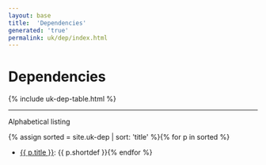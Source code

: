 ```yaml
---
layout: base
title:  'Dependencies'
generated: 'true'
permalink: uk/dep/index.html
---
```


# Dependencies

{% include uk-dep-table.html %}

----------

Alphabetical listing

{% assign sorted = site.uk-dep | sort: 'title' %}{% for p in sorted %}
* [{{ p.title }}](): {{ p.shortdef }}{% endfor %}
